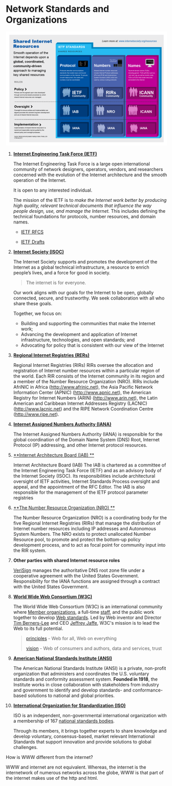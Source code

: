 # Network Standards and Organizations

![shared-internet-resources](.images/shared-internet-resources.png)

1. [**Internet Engineering Task Force (IETF)**](https://www.ietf.org/)

   The Internet Engineering Task Force is a large open international community of network designers, operators, vendors, and researchers concerned with the evolution of the Internet architecture and the smooth operation of the Internet.

   It is open to any interested individual. 

   The mission  of the IETF is to *make the Internet work better by producing high  quality, relevant technical documents that influence the way  people design, use, and manage the Internet.* This includes  defining the technical foundations for protocols, number  resources, and domain names.

   - [IETF RFCS](https://www.ietf.org/standards/rfcs/)

   - [IETF Drafts](https://www.ietf.org/standards/ids/)

2. [**Internet Society (ISOC)**](https://www.internetsociety.org/)

   The Internet Society supports and promotes the development of the Internet as a global technical infrastructure, a resource to enrich people’s lives, and a force for good in society.

   > The internet is for everyone.

   Our work aligns with our goals for the Internet to be open, globally connected, secure, and trustworthy. We seek collaboration with all who share these goals.

   Together, we focus on:

   - Building and supporting the communities that make the Internet work;
   - Advancing the development and application of Internet infrastructure, technologies, and open standards; and
   - Advocating for policy that is consistent with our view of the Internet

3. [**Regional Internet Registries (RERs)**](https://en.wikipedia.org/wiki/Regional_Internet_registry)

   Regional Internet Registries (RIRs) RIRs oversee the allocation  and registration of Internet number resources within a particular  region of the world. Each RIR consists of the Internet community  in its region and a member of the Number Resource Organization  (NRO). RIRs include AfriNIC in Africa (http://www.afrinic.net), the Asia Pacific Network Information Center (APNIC) (http://www.apnic.net), the American Registry for Internet  Numbers (ARIN) (http://www.arin.net), the Latin American and  Caribbean Internet Addresses Registry (LACNIC)  (http://www.lacnic.net) and the RIPE Network Coordination Centre  (http://www.ripe.net).

4. [**Internet Assigned Numbers Authority (IANA)**](https://www.iana.org/)

   The Internet Assigned Numbers Authority (IANA) is responsible for the global coordination of the Domain Name System (DNS) Root, Internet Protocol (IP) addressing, and other Internet protocol resources.

5. [**Internet Architecture Board (IAB) **](https://www.iab.org/)

   Internet Architecture Board (IAB) The IAB is chartered as a  committee of the Internet Engineering Task Force (IETF) and as  an advisory body of the Internet Society (ISOC). Its responsibilities include architectural oversight of IETF activities, Internet  Standards Process oversight and appeal, and the appointment of  the RFC Editor. The IAB is also responsible for the management  of the IETF protocol parameter registries

6. [**The Number Resource Organization (NRO) **](https://www.nro.net/)

   The Number Resource Organization (NRO) is a coordinating body  for the five Regional Internet Registries (RIRs) that manage the  distribution of Internet number resources including IP addresses  and Autonomous System Numbers. The NRO exists to protect  unallocated Number Resource pool, to promote and protect the  bottom-up policy development process, and to act as focal point  for community input into the RIR system.

7. **Other parties with shared Internet resource roles**

   [VeriSign](https://www.verisign.com/) manages the authoritative DNS root zone file under a cooperative agreement with the United States Government. Responsibility for the IANA functions are assigned through a contract with the  United States Government.

8. [**World Wide Web Consortium (W3C)**](https://www.w3.org/)

   The World Wide Web Consortium (W3C) is an international community where [Member organizations](https://www.w3.org/Consortium/Member/List), a full-time [staff](https://www.w3.org/People/), and the public work together to develop [Web standards](https://www.w3.org/standards/). Led by Web inventor and Director [Tim Berners-Lee](https://www.w3.org/People/Berners-Lee/) and CEO [Jeffrey Jaffe](https://www.w3.org/People/Jeff/), W3C's mission is to lead the Web to its full potential.

   > [principles](https://www.w3.org/Consortium/mission#principles) - Web for all, Web on everything
   >
   > [vision](https://www.w3.org/Consortium/mission#vision) - Web of consumers and authors, data and services, trust

9. [**American National Standards Institute (ANSI)**](https://www.ansi.org/about/introduction)

   The American National Standards Institute (ANSI) is a private, non-profit organization that administers and coordinates the U.S. voluntary standards and conformity assessment system. **Founded in 1918**, the Institute works in close collaboration with stakeholders from industry and government to identify and develop standards- and conformance-based solutions to national and global priorities.

10. [**International Organization for Standardization (ISO)**](https://www.iso.org/)

    ISO is an independent, non-governmental international organization with a membership of 167 [national standards bodies](https://www.iso.org/members.html).

    Through its members, it brings together experts to share knowledge and develop voluntary, consensus-based, market relevant International Standards that support innovation and provide solutions to global challenges.





How is WWW different from the internet?

WWW and internet are not equivalent. Whereas, the internet is the internetwork of numerous networks across the globe, WWW is that part of the internet makes use of the http and html.
